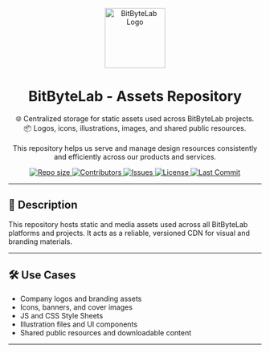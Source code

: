 <p align="center">
  <img src="https://bitbytelab.github.io/assets/logos/bitbytelab.png" alt="BitByteLab Logo" height="120">
</p>

<h1 align="center">BitByteLab - Assets Repository</h1>

<p align="center">
  🌐 Centralized storage for static assets used across BitByteLab projects. <br>
  📦 Logos, icons, illustrations, images, and shared public resources. <br><br>
  This repository helps us serve and manage design resources consistently and efficiently across our products and services.
</p>

<p align="center">
  <!-- GitHub Badges -->
  <a href="https://github.com/bitbytelab/assets">
    <img alt="Repo size" src="https://img.shields.io/github/repo-size/bitbytelab/assets?color=blue&style=flat-square">
  </a>
  <a href="https://github.com/bitbytelab/assets/graphs/contributors">
    <img alt="Contributors" src="https://img.shields.io/github/contributors/bitbytelab/assets?style=flat-square">
  </a>
  <a href="https://github.com/bitbytelab/assets/issues">
    <img alt="Issues" src="https://img.shields.io/github/issues/bitbytelab/assets?style=flat-square">
  </a>
  <a href="https://github.com/bitbytelab/assets/blob/main/LICENSE">
    <img alt="License" src="https://img.shields.io/github/license/bitbytelab/assets?style=flat-square">
  </a>
  <a href="https://github.com/bitbytelab/assets/commits/main">
    <img alt="Last Commit" src="https://img.shields.io/github/last-commit/bitbytelab/assets?style=flat-square">
  </a>
</p>

---

## 🧾 Description

This repository hosts static and media assets used across all BitByteLab platforms and projects. It acts as a reliable, versioned CDN for visual and branding materials.

---

## 🛠️ Use Cases

- Company logos and branding assets
- Icons, banners, and cover images
- JS and CSS Style Sheets
- Illustration files and UI components
- Shared public resources and downloadable content

---
